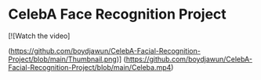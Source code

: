 # CelebA Face Recognition Project
[![Watch the video]

(https://github.com/boydjawun/CelebA-Facial-Recognition-Project/blob/main/Thumbnail.png)]
(https://github.com/boydjawun/CelebA-Facial-Recognition-Project/blob/main/Celeba.mp4)
